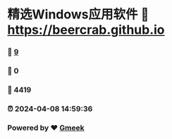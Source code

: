 # 精选Windows应用软件 :link: https://beercrab.github.io 
### :page_facing_up: [9](https://beercrab.github.io/tag.html) 
### :speech_balloon: 0 
### :hibiscus: 4419 
### :alarm_clock: 2024-04-08 14:59:36 
### Powered by :heart: [Gmeek](https://github.com/Meekdai/Gmeek)
